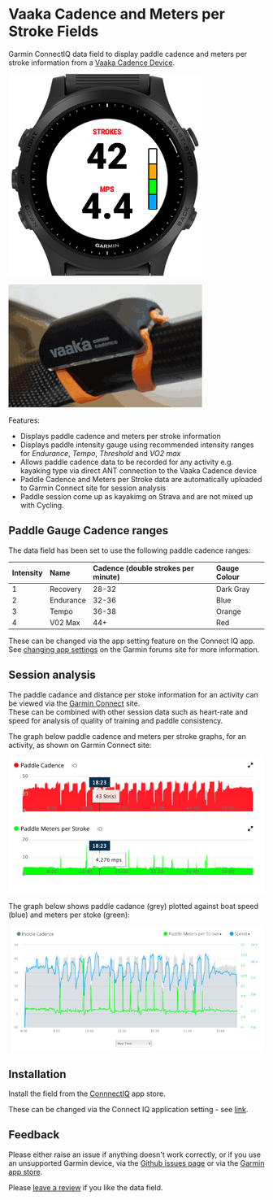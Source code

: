 # Vaaka Cadence and Meters per Stroke Fields

Garmin ConnectIQ data field to display paddle cadence and meters per stroke information from a [Vaaka Cadence Device](https://www.vaakacadence.com/). 

![Vaaka Field Screenshot](screenshot.png)

![Vaaka Device](vaakadevice.png)

Features:

- Displays paddle cadence and meters per stroke information
- Displays paddle intensity gauge using recommended intensity ranges for *Endurance*, *Tempo*, *Threshold* and *VO2 max*
- Allows paddle cadence data to be recorded for any activity e.g. kayaking type via direct ANT connection to the Vaaka Cadence device
- Paddle Cadence and Meters per Stroke data are automatically uploaded to Garmin Connect site for session analysis
- Paddle session come up as kayakimg on Strava and are not mixed up with Cycling.

## Paddle Gauge Cadence ranges

The data field has been set to use the following paddle cadence ranges:

Intensity | Name | Cadence (double strokes per minute)|Gauge Colour
:---|:---|:---|:---
1|Recovery|28-32|Dark Gray
2|Endurance|32-36|Blue
3|Tempo|36-38|Orange
4|V02 Max|44+|Red

These can be changed via the app setting feature on the Connect IQ app.  See [changing app settings](https://forums.garmin.com/developer/connect-iq/w/wiki/14/changing-your-app-settings-in-garmin-express-gcm-ciq-mobile-store?_ga=2.75208401.279501722.1676368629-592074247.1673710446) on the Garmin forums site for more information.

## Session analysis

The paddle cadance and distance per stoke information for an activity can be viewed via the [Garmin Connect](https://connect.garmin.com) site.  
These can be combined with other session data such as heart-rate and speed for analysis of quality of training and paddle consistency.

The graph below paddle cadence and meters per stroke graphs, for an activity, as shown on Garmin Connect site:

![](vaaka-screen2.png)

The graph below shows paddle cadance (grey) plotted against boat speed (blue) and meters per stoke (green):

![](vaaka-screen1.png)

## Installation

Install the field from the [ConnnectIQ](https://apps.garmin.com/en-US/apps/1b64207a-020f-45cc-8bf4-94e75f47d3b9) app store.

These can be changed via the Connect IQ application setting - see [link](https://forums.garmin.com/developer/connect-iq/w/wiki/14/changing-your-app-settings-in-garmin-express-gcm-ciq-mobile-store?_ga=2.139361142.417454056.1673869694-592074247.1673710446).

## Feedback

Please either raise an issue if anything doesn't work correctly, or if you use an unsupported Garmin device, via the [Github issues page](https://github.com/drffej/vaakafields/issues) or via the [Garmin app store](https://apps.garmin.com/en-US/apps/1b64207a-020f-45cc-8bf4-94e75f47d3b9).

Please [leave a review](https://apps.garmin.com/en-US/apps/1b64207a-020f-45cc-8bf4-94e75f47d3b9) if you like the data field.
